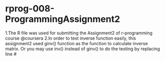 rprog-008-ProgrammingAssignment2
================================

1.The R file was used for submitting the Assignment2 of r-programming course @coursera
2.In order to test inverse function easily, this assignment2 used ginv() function as the function to calculate inverse matrix. 
  Or you may use inv() instead of ginv() to do the testing by replacing line # 
